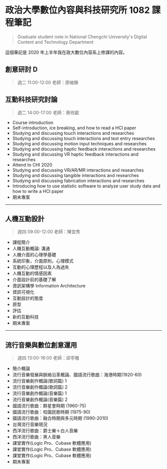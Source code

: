 # 政治大學數位內容與科技研究所 1082 課程筆記
> Graduate student note in National Chengchi University's Digital Content and Technology Department

這個筆記是 2020 年上半年我在政大數位內容系上修課的內容。

## 創意研討 D
> 週二 11:00-12:00
> 老師：廖峻鋒


## 互動科技研究討論
> 週二 14:00-17:00
> 老師：蔡欣叡

- Course introduction
- Self-introduction, ice breaking, and how to read a HCI paper
- Studying and discussing touch interactions and researches
- Studying and discussing touch interactions and text entry researches
- Studying and discussing motion input techniques and researches
- Studying and discussing haptic feedback interactions and researches
- Studying and discussing VR haptic feedback interactions and researches
- Attend to CHI 2020
- Studying and discussing VR/AR/MR interactions and researches
- Studying and discussing tangible interactions and researches
- Studying and discussing fabrication interactions and researches
- Introducing how to use statistic software to analyze user study data and how to write a HCI paper
- 期末專案

---

## 人機互動設計
> 週四 09:00-12:00
> 老師：陳宜秀

- 課程簡介
- 人機互動概論: 溝通
- 人機介面的心理學基礎
- 系統印象，介面原則，心理模式
- 互動的心理歷程以及人為過失
- 人機互動的情感因素
- 介面設計前的基礎了解
- 資訊架構學 Information Architecture
- 資訊可視化
- 互動設計的態度
- 原型
- 評估
- 新的互動科技
- 期末專案

---

## 流行音樂與數位創意運用
> 週四 13:00-16:00
> 老師：邱亭雅

- 簡介概論
- 流行音樂發展與脈絡沿革概論、國語流行歌曲：海港時期(1920-60)
- 流行音樂創作概論(歌詞篇) 1
- 流行音樂創作概論(歌詞篇) 2
- 流行音樂創作概論(音樂篇) 1
- 流行音樂創作概論(音樂篇) 2
- 國語流行歌曲：群星會時期 (1960-75)
- 國語流行歌曲：校園民歌時期 (1975-90)
- 國語流行歌曲：融合時期與多元時期 (1990-2010)
- 台灣流行音樂現況
- 西洋流行歌曲：爵士樂＋白人音樂
- 西洋流行歌曲：黑人音樂
- 課堂實作(Logic Pro、Cubase 軟體應用)
- 課堂實作(Logic Pro、Cubase 軟體應用)
- 課堂實作(Logic Pro、Cubase 軟體應用)
- 期末專案
